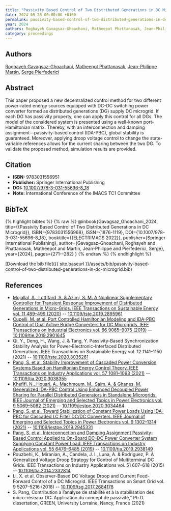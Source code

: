 ```yaml
---
title: "Passivity Based Control of Two Distributed Generations in DC Microgrid"
date: 2024-05-28 00:00:00 +0100
permalink: passivity-based-control-of-two-distributed-generations-in-dc-microgrid
year: 2024
authors: Roghayeh Gavagsaz-Ghoachani, Matheepot Phattanasak, Jean-Philippe Martin, Serge Pierfederici
category: proceedings
---
```

 
## Authors
[Roghayeh Gavagsaz-Ghoachani](authors/roghayeh-gavagsaz-ghoachani), [Matheepot Phattanasak](authors/matheepot-phattanasak), [Jean-Philippe Martin](authors/jean-philippe-martin), [Serge Pierfederici](authors/serge-pierfederici)
 
## Abstract
This paper proposed a new decentralized control method for two different power-rated energy sources equipped with DC-DC switching power converter formed as distributed generations (DG) supply DC microgrid. If each DG has passivity property, one can apply this control for all DGs. The model of the considered system is presented using a well-known port-Hamiltonian matrix. Thereby, with an interconnection and damping assignment—passivity-based control (IDA-PBC), global stability is guaranteed. Moreover, applying droop voltage control to change the state-variable references allows for the current sharing between the two DG. To validate the proposed method, simulation results are provided.
 
## Citation
- **ISBN:** 9783031556951
- **Publisher:** Springer International Publishing
- **DOI:** [10.1007/978-3-031-55696-8_18](https://doi.org/10.1007/978-3-031-55696-8_18)
- **Note:** International Conference of the IMACS TC1 Committee
 
## BibTeX
{% highlight bibtex %}
{% raw %}
@inbook{Gavagsaz_Ghoachani_2024,
  title={{Passivity Based Control of Two Distributed Generations in DC Microgrid}},
  ISBN={9783031556968},
  ISSN={1876-1119},
  DOI={10.1007/978-3-031-55696-8_18},
  booktitle={{ELECTRIMACS 2022}},
  publisher={Springer International Publishing},
  author={Gavagsaz-Ghoachani, Roghayeh and Phattanasak, Matheepot and Martin, Jean-Philippe and Pierfederici, Serge},
  year={2024},
  pages={271--282}
}
{% endraw %}
{% endhighlight %}
 
[Download the bib file]({{ site.baseurl }}/assets/bib/passivity-based-control-of-two-distributed-generations-in-dc-microgrid.bib)
 
## References
- [Mojallal, A., Lotfifard, S. & Azimi, S. M. A Nonlinear Supplementary Controller for Transient Response Improvement of Distributed Generations in Micro-Grids. IEEE Transactions on Sustainable Energy vol. 11 489–499 (2020)](a-nonlinear-supplementary-controller-for-transient-response-improvement-of-distributed-generations-in-micro-grids) -- [10.1109/tste.2019.2895961](https://doi.org/10.1109/tste.2019.2895961)
- [Cupelli, M. et al. Port Controlled Hamiltonian Modeling and IDA-PBC Control of Dual Active Bridge Converters for DC Microgrids. IEEE Transactions on Industrial Electronics vol. 66 9065–9075 (2019)](port-controlled-hamiltonian-modeling-and-ida-pbc-control-of-dual-active-bridge-converters-for-dc-microgrids) -- [10.1109/tie.2019.2901645](https://doi.org/10.1109/tie.2019.2901645)
- Qi, Y., Deng, H., Wang, J. & Tang, Y. Passivity-Based Synchronization Stability Analysis for Power-Electronic-Interfaced Distributed Generations. IEEE Transactions on Sustainable Energy vol. 12 1141–1150 (2021) -- [10.1109/tste.2020.3035261](https://doi.org/10.1109/tste.2020.3035261)
- [Pang, S. et al. Stability Improvement of Cascaded Power Conversion Systems Based on Hamiltonian Energy Control Theory. IEEE Transactions on Industry Applications vol. 57 1081–1093 (2021)](stability-improvement-of-cascaded-power-conversion-systems-based-on-hamiltonian-energy-control-theory) -- [10.1109/tia.2020.3038355](https://doi.org/10.1109/tia.2020.3038355)
- [Khefifi, N., Houari, A., Machmoum, M., Saim, A. & Ghanes, M. Generalized IDA-PBC Control Using Enhanced Decoupled Power Sharing for Parallel Distributed Generators in Standalone Microgrids. IEEE Journal of Emerging and Selected Topics in Power Electronics vol. 9 5069–5082 (2021)](generalized-ida-pbc-control-using-enhanced-decoupled-power-sharing-for-parallel-distributed-generators-in-standalone-microgrids) -- [10.1109/jestpe.2020.3034464](https://doi.org/10.1109/jestpe.2020.3034464)
- [Pang, S. et al. Toward Stabilization of Constant Power Loads Using IDA-PBC for Cascaded LC Filter DC/DC Converters. IEEE Journal of Emerging and Selected Topics in Power Electronics vol. 9 1302–1314 (2021)](toward-stabilization-of-constant-power-loads-using-ida-pbc-for-cascaded-i-lc-i-filter-dc-dc-converters) -- [10.1109/jestpe.2019.2945331](https://doi.org/10.1109/jestpe.2019.2945331)
- [Pang, S. et al. Interconnection and Damping Assignment Passivity-Based Control Applied to On-Board DC–DC Power Converter System Supplying Constant Power Load. IEEE Transactions on Industry Applications vol. 55 6476–6485 (2019)](interconnection-and-damping-assignment-passivity-based-control-applied-to-on-board-dc-dc-power-converter-system-supplying-constant-power-load) -- [10.1109/tia.2019.2938149](https://doi.org/10.1109/tia.2019.2938149)
- Rouzbehi, K., Miranian, A., Candela, J. I., Luna, A. & Rodriguez, P. A Generalized Voltage Droop Strategy for Control of Multiterminal DC Grids. IEEE Transactions on Industry Applications vol. 51 607–618 (2015) -- [10.1109/tia.2014.2332814](https://doi.org/10.1109/tia.2014.2332814)
- Li, X. et al. Observer-Based DC Voltage Droop and Current Feed-Forward Control of a DC Microgrid. IEEE Transactions on Smart Grid vol. 9 5207–5216 (2018) -- [10.1109/tsg.2017.2684178](https://doi.org/10.1109/tsg.2017.2684178)
- S. Pang, Contribution à l’analyse de stabilité et à la stabilisation des micro-réseaux DC: Application du concept de passivité,” Ph.D. dissertation, GREEN, University Lorraine, Nancy, France (2021)

